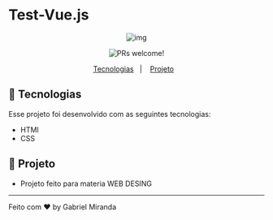 # Test-Vue.js


<p align="center">
 <img src="https://user-images.githubusercontent.com/75395893/122810541-dc285680-d2a5-11eb-8a77-7356064b5b29.png" alt="img" />
</p>


<p align="center">
 <img src="https://img.shields.io/static/v1?label=PRs&message=welcome&color=49AA26&labelColor=000000" alt="PRs welcome!" />
</p>

<p align="center">
  <a href="#-tecnologias">Tecnologias</a>&nbsp;&nbsp;&nbsp;|&nbsp;&nbsp;&nbsp;
  <a href="#-projeto">Projeto</a>&nbsp;&nbsp;&nbsp;
</p>

## 🚀 Tecnologias
Esse projeto foi desenvolvido com as seguintes tecnologias:

- HTMl
- CSS

## 🚀 Projeto

- Projeto feito para materia WEB DESING
---


Feito com ♥ by Gabriel Miranda